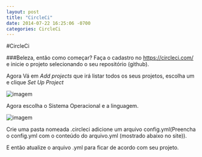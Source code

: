 ```yaml
---
layout: post
title: "CircleCi"
date: 2014-07-22 16:25:06 -0700
categories: CircleCi
---
```


#CircleCi

###Beleza, então como começar?
  Faça o cadastro no https://circleci.com/ e inicie o projeto selecionando o seu repositório (github).
  
  Agora Vá em *Add projects* que irá listar todos os seus projetos, escolha um e clique *Set Up Project*
  
  ![imagem](https://cdn-images-1.medium.com/max/1400/1*J2B3haJ45v5x6S9TuTHZVQ.png)
  
  Agora escolha o Sistema Operacional e a linguagem.
  
  ![imagem](https://cdn-images-1.medium.com/max/1400/1*9-juW30_LU-S1QFqYZ1F2A.png)
  
  Crie uma pasta nomeada .circleci adicione um arquivo config.yml(Preencha o config.yml com o conteúdo do arquivo.yml (mostrado abaixo no site)).
          
  E então atualize o arquivo .yml para ficar de acordo com seu projeto.                                                      
